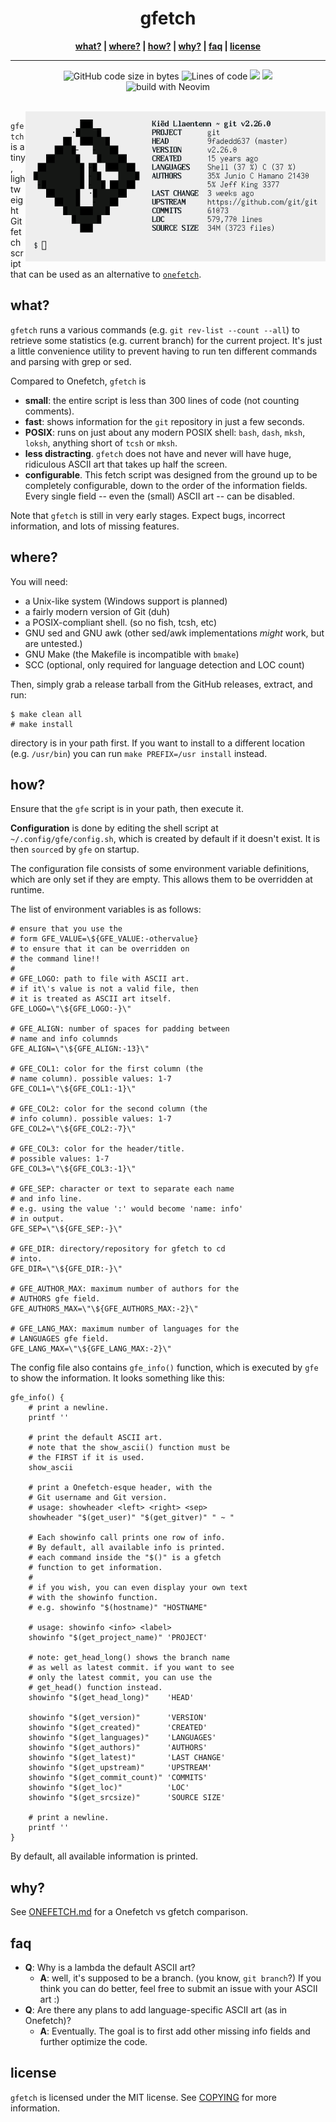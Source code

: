 <h1 align=center>gfetch</h1>
<p align=center><b><a href="#what">what?</a> | <a href="#where">where?</a> | <a href="#how">how?</a> | <a href="#why">why?</a> | <a href="#faq">faq</a> | <a href="#license">license</a></b></p>
<hr>
<p align="center">
<img alt="GitHub code size in bytes" src="https://img.shields.io/github/languages/code-size/lptstr/gfetch">
<img alt="Lines of code" src="https://img.shields.io/badge/lines%20of%20code-%3E500-blue">
<a href="./COPYING"><img src="https://img.shields.io/badge/license-MIT-blue.svg"></a>
<a href="https://github.com/lptstr/gfetch/releases"><img src="https://img.shields.io/github/release/lptstr/gfetch.svg"></a>
<br>
<img alt="build with Neovim" src="https://img.shields.io/badge/built%20with-Neovim-green">
</p>

<br>

<img alt="scrot" src="img/git-light.png" align="right" height="240px" width="480px">

`gfetch` is a tiny, lightweight Git fetch script that can be used as an alternative
to [`onefetch`](https://github.com/o2sh/onefetch).

## what?

`gfetch` runs a various commands (e.g. `git rev-list --count --all`) to
retrieve some statistics (e.g. current branch) for the current project.
It's just a little convenience utility to prevent having to run ten
different commands and parsing with grep or sed.

Compared to Onefetch, `gfetch` is

- **small**: the entire script is less than 300 lines of code (not counting
comments).
- **fast**: shows information for the `git` repository in just a few seconds.
- **POSIX**: runs on just about any modern POSIX shell: `bash`, `dash`, `mksh`,
`loksh`, anything short of `tcsh` or `mksh`.
- **less distracting**. `gfetch` does not have and never will have
huge, ridiculous ASCII art that takes up half the screen.
- **configurable**. This fetch script was designed from the ground up to be
completely configurable, down to the order of the information fields. Every
single field -- even the (small) ASCII art -- can be disabled.

Note that `gfetch` is still in very early stages. Expect bugs, incorrect
information, and lots of missing features.

## where?

You will need:

- a Unix-like system (Windows support is planned)
- a fairly modern version of Git (duh)
- a POSIX-compliant shell. (so no fish, tcsh, etc)
- GNU sed and GNU awk (other sed/awk implementations *might* work, but are
untested.)
- GNU Make (the Makefile is incompatible with `bmake`)
- SCC (optional, only required for language detection and LOC count)

Then, simply grab a release tarball from the GitHub releases, extract, and run:

```
$ make clean all
# make install
```

directory is in your path first. If you want to install to a different
location (e.g. `/usr/bin`) you can run `make PREFIX=/usr install` instead.

## how?

Ensure that the `gfe` script is in your path, then execute it.

**Configuration** is done by editing the shell script at
`~/.config/gfe/config.sh`, which is created by default if it doesn't exist.
It is then `source`d by `gfe` on startup.

The configuration file consists of some environment variable definitions,
which are only set if they are empty. This allows them to be overridden at
runtime.

The list of environment variables is as follows:

```
# ensure that you use the
# form GFE_VALUE=\${GFE_VALUE:-othervalue}
# to ensure that it can be overridden on
# the command line!!
#
# GFE_LOGO: path to file with ASCII art.
# if it\'s value is not a valid file, then
# it is treated as ASCII art itself.
GFE_LOGO=\"\${GFE_LOGO:-}\"

# GFE_ALIGN: number of spaces for padding between
# name and info columnds
GFE_ALIGN=\"\${GFE_ALIGN:-13}\"

# GFE_COL1: color for the first column (the
# name column). possible values: 1-7
GFE_COL1=\"\${GFE_COL1:-1}\"

# GFE_COL2: color for the second column (the
# info column). possible values: 1-7
GFE_COL2=\"\${GFE_COL2:-7}\"

# GFE_COL3: color for the header/title.
# possible values: 1-7
GFE_COL3=\"\${GFE_COL3:-1}\"

# GFE_SEP: character or text to separate each name
# and info line.
# e.g. using the value ':' would become 'name: info'
# in output.
GFE_SEP=\"\${GFE_SEP:-}\"

# GFE_DIR: directory/repository for gfetch to cd
# into.
GFE_DIR=\"\${GFE_DIR:-}\"

# GFE_AUTHOR_MAX: maximum number of authors for the
# AUTHORS gfe field.
GFE_AUTHORS_MAX=\"\${GFE_AUTHORS_MAX:-2}\"

# GFE_LANG_MAX: maximum number of languages for the
# LANGUAGES gfe field.
GFE_LANG_MAX=\"\${GFE_LANG_MAX:-2}\"
```

The config file also contains `gfe_info()` function, which is executed
by `gfe` to show the information. It looks something like this:

```
gfe_info() {
    # print a newline.
    printf ''

    # print the default ASCII art.
    # note that the show_ascii() function must be
    # the FIRST if it is used.
    show_ascii

    # print a Onefetch-esque header, with the
    # Git username and Git version.
    # usage: showheader <left> <right> <sep>
    showheader "$(get_user)" "$(get_gitver)" " ~ "

    # Each showinfo call prints one row of info.
    # By default, all available info is printed.
    # each command inside the "$()" is a gfetch
    # function to get information.
    #
    # if you wish, you can even display your own text
    # with the showinfo function.
    # e.g. showinfo "$(hostname)" "HOSTNAME"

    # usage: showinfo <info> <label>
    showinfo "$(get_project_name)" 'PROJECT'

    # note: get_head_long() shows the branch name
    # as well as latest commit. if you want to see
    # only the latest commit, you can use the
    # get_head() function instead.
    showinfo "$(get_head_long)"    'HEAD'

    showinfo "$(get_version)"      'VERSION'
    showinfo "$(get_created)"      'CREATED'
    showinfo "$(get_languages)"    'LANGUAGES'
    showinfo "$(get_authors)"      'AUTHORS'
    showinfo "$(get_latest)"       'LAST CHANGE'
    showinfo "$(get_upstream)"     'UPSTREAM'
    showinfo "$(get_commit_count)" 'COMMITS'
    showinfo "$(get_loc)"          'LOC'
    showinfo "$(get_srcsize)"      'SOURCE SIZE'

    # print a newline.
    printf ''
}
```

By default, all available information is printed.

## why?

See [ONEFETCH.md](ONEFETCH.md) for a Onefetch vs gfetch comparison.

## faq

- **Q**: Why is a lambda the default ASCII art?
	- **A**: well, it's supposed to be a branch. (you know,
	`git branch`?) If you think you can do better, feel free to submit an
	issue with your ASCII art :)
- **Q**: Are there any plans to add language-specific ASCII art (as in Onefetch)?
	- **A**: Eventually. The goal is to first add other missing info fields
	and further optimize the code.

## license

`gfetch` is licensed under the MIT license. See [COPYING](COPYING) for
more information.
